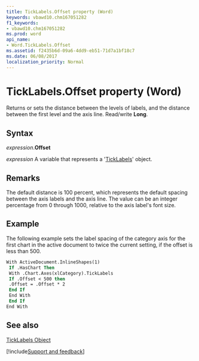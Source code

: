 ```yaml
---
title: TickLabels.Offset property (Word)
keywords: vbawd10.chm167051282
f1_keywords:
- vbawd10.chm167051282
ms.prod: word
api_name:
- Word.TickLabels.Offset
ms.assetid: f2435b6d-09a6-4dd9-eb51-71d7a1bf18c7
ms.date: 06/08/2017
localization_priority: Normal
---
```



# TickLabels.Offset property (Word)

Returns or sets the distance between the levels of labels, and the distance between the first level and the axis line. Read/write  **Long**.


## Syntax

_expression_.**Offset**

_expression_ A variable that represents a '[TickLabels](Word.TickLabels.md)' object.


## Remarks

 The default distance is 100 percent, which represents the default spacing between the axis labels and the axis line. The value can be an integer percentage from 0 through 1000, relative to the axis label's font size.


## Example

The following example sets the label spacing of the category axis for the first chart in the active document to twice the current setting, if the offset is less than 500.


```vb
With ActiveDocument.InlineShapes(1) 
 If .HasChart Then 
 With .Chart.Axes(xlCategory).TickLabels 
 If .Offset < 500 then 
 .Offset = .Offset * 2 
 End If 
 End With 
 End If 
End With
```


## See also


[TickLabels Object](Word.TickLabels.md)

[!include[Support and feedback](~/includes/feedback-boilerplate.md)]